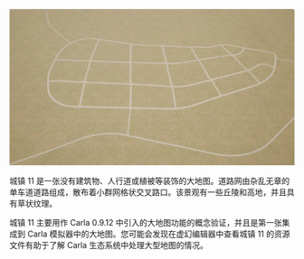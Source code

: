

![Town11](img/catalogue/maps/town11/town11.webp)


城镇 11 是一张没有建筑物、人行道或植被等装饰的大地图。道路网由杂乱无章的单车道道路组成，散布着小群网格状交叉路口。该景观有一些丘陵和高地，并且具有草状纹理。

城镇 11 主要用作 Carla 0.9.12 中引入的大地图功能的概念验证，并且是第一张集成到 Carla 模拟器中的大地图。您可能会发现在虚幻编辑器中查看城镇 11 的资源文件有助于了解 Carla 生态系统中处理大型地图的情况。